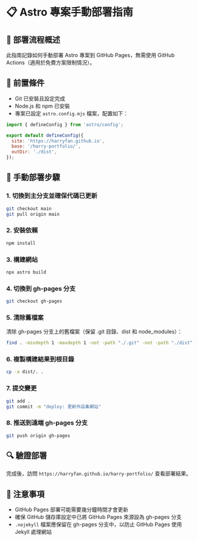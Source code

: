 # 📋 Astro 專案手動部署指南

## 🚀 部署流程概述

此指南記錄如何手動部署 Astro 專案到 GitHub Pages，無需使用 GitHub Actions（適用於免費方案限制情況）。

## 🔧 前置條件

- Git 已安裝且設定完成
- Node.js 和 npm 已安裝
- 專案已設定 `astro.config.mjs` 檔案，配置如下：

```js
import { defineConfig } from 'astro/config';

export default defineConfig({
  site: 'https://harryfan.github.io',
  base: '/harry-portfolio/',
  outDir: './dist',
});
```

## 📝 手動部署步驟

### 1. 切換到主分支並確保代碼已更新

```bash
git checkout main
git pull origin main
```

### 2. 安裝依賴

```bash
npm install
```

### 3. 構建網站

```bash
npx astro build
```

### 4. 切換到 gh-pages 分支

```bash
git checkout gh-pages
```

### 5. 清除舊檔案

清除 gh-pages 分支上的舊檔案（保留 .git 目錄、dist 和 node_modules）：

```bash
find . -mindepth 1 -maxdepth 1 -not -path "./.git" -not -path "./dist" -not -path "./node_modules" -exec rm -rf {} \;
```

### 6. 複製構建結果到根目錄

```bash
cp -a dist/. .
```

### 7. 提交變更

```bash
git add .
git commit -m "deploy: 更新作品集網站"
```

### 8. 推送到遠端 gh-pages 分支

```bash
git push origin gh-pages
```

## 🔍 驗證部署

完成後，訪問 `https://harryfan.github.io/harry-portfolio/` 查看部署結果。

## 📢 注意事項

- GitHub Pages 部署可能需要幾分鐘時間才會更新
- 確保 GitHub 儲存庫設定中已將 GitHub Pages 來源設為 gh-pages 分支
- `.nojekyll` 檔案應保留在 gh-pages 分支中，以防止 GitHub Pages 使用 Jekyll 處理網站
